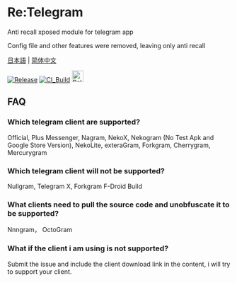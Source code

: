 # Re:Telegram

Anti recall xposed module for telegram app

Config file and other features were removed, leaving only anti recall

[日本語](./README_ja-JP.md) | [简体中文](./README_zh-CN.md)

[![Release](https://img.shields.io/github/release/Sakion-Team/Re-Telegram.svg)](https://github.com/Sakion-Team/Re-Telegram/releases/latest)
[![CI_Build](https://github.com/Sakion-Team/Re-Telegram/actions/workflows/android.yml/badge.svg)](https://github.com/Sakion-Team/Re-Telegram/actions/workflows/android.yml)
[<img height="26" src="https://shields.io/badge/Release-ffffff.svg?style=flat-square&logo=telegram" alt="Release" />](https://t.me/Sakion_Team)

## FAQ

### Which telegram client are supported?
Official, Plus Messenger, Nagram, NekoX, Nekogram (No Test Apk and Google Store Version), NekoLite, exteraGram, Forkgram, Cherrygram, Mercurygram

### Which telegram client will not be supported?
Nullgram, Telegram X, Forkgram F-Droid Build

### What clients need to pull the source code and unobfuscate it to be supported?
Nnngram， OctoGram

### What if the client i am using is not supported?
Submit the issue and include the client download link in the content, i will try to support your client.
